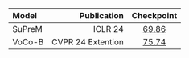 | Model    |       Publication |                            Checkpoint                             |
|:---------|------------------:|:-----------------------------------------------------------------:|
| SuPreM   |           ICLR 24 | [69.86](https://pan.baidu.com/s/1w75cJWoWfCt2FSjMDYl1FA?pwd=r1rp) |
| VoCo-B   | CVPR 24 Extention | [75.74](https://pan.baidu.com/s/1w75cJWoWfCt2FSjMDYl1FA?pwd=r1rp) |